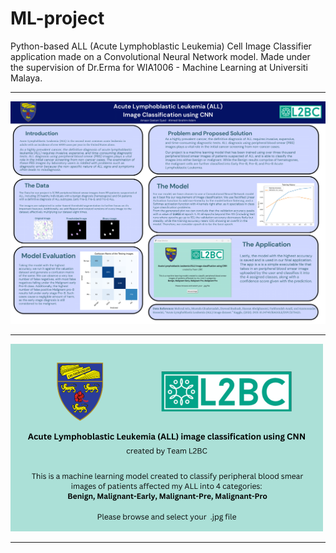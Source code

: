 # ML-project
Python-based ALL (Acute Lymphoblastic Leukemia) Cell Image Classifier application made on a Convolutional Neural Network model.
Made under the supervision of Dr.Erma for WIA1006 - Machine Learning at Universiti Malaya.

---

![Poster](Images/Poster.png)

---

![Application](./App.png)

---
